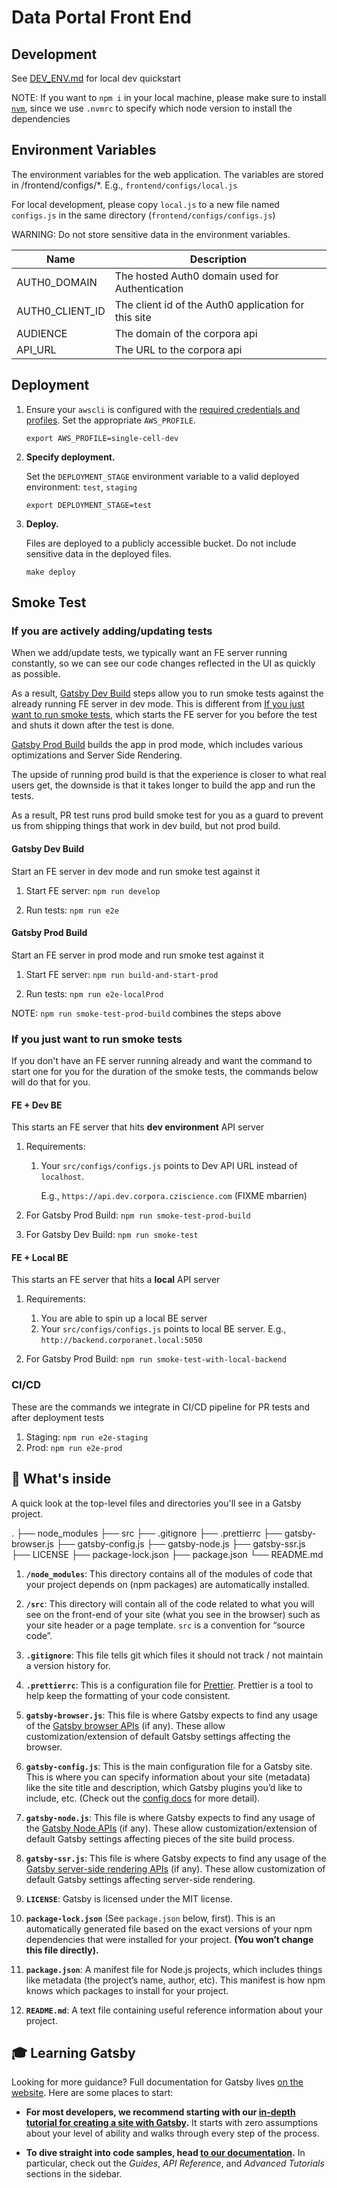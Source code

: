 # Data Portal Front End

## Development

See [DEV_ENV.md](DEV_ENV.md) for local dev quickstart

NOTE: If you want to `npm i` in your local machine, please make sure to install [`nvm`](https://github.com/nvm-sh/nvm), since we use `.nvmrc` to specify which node version to install the dependencies

## Environment Variables

The environment variables for the web application. The variables are stored in /frontend/configs/\*. E.g., `frontend/configs/local.js`

For local development, please copy `local.js` to a new file named `configs.js`
in the same directory (`frontend/configs/configs.js`)

WARNING: Do not store sensitive data in the environment variables.

| Name            | Description                                          |
| --------------- | ---------------------------------------------------- |
| AUTH0_DOMAIN    | The hosted Auth0 domain used for Authentication      |
| AUTH0_CLIENT_ID | The client id of the Auth0 application for this site |
| AUDIENCE        | The domain of the corpora api                        |
| API_URL         | The URL to the corpora api                           |

## Deployment

1. Ensure your `awscli` is configured with the
   [required credentials and profiles](../docs/awscli.md).
   Set the appropriate `AWS_PROFILE`.

   ```shell
   export AWS_PROFILE=single-cell-dev
   ```

1. **Specify deployment.**

   Set the `DEPLOYMENT_STAGE` environment variable to a valid deployed environment: `test`, `staging`

   ```shell
   export DEPLOYMENT_STAGE=test
   ```

1. **Deploy.**

   Files are deployed to a publicly accessible bucket. Do not include sensitive data in the deployed files.

   ```shell
   make deploy
   ```

## Smoke Test

### If you are actively adding/updating tests

When we add/update tests, we typically want an FE server running constantly,
so we can see our code changes reflected in the UI as quickly as possible.

As a result, [Gatsby Dev Build](#gatsby-dev-build) steps allow you to run smoke
tests against the already running FE server in dev mode. This is different from [If you just want to run smoke tests](#if-you-just-want-to-run-smoke-tests), which starts the FE server for you before the test and shuts it down after the test is done.

[Gatsby Prod Build](#gatsby-prod-build) builds the app in prod mode, which includes
various optimizations and Server Side Rendering.

The upside of running prod build
is that the experience is closer to what real users get, the downside is that
it takes longer to build the app and run the tests.

As a result, PR test runs
prod build smoke test for you as a guard to prevent us from shipping things that
work in dev build, but not prod build.

#### Gatsby Dev Build

Start an FE server in dev mode and run smoke test against it

1. Start FE server: `npm run develop`

1. Run tests: `npm run e2e`

#### Gatsby Prod Build

Start an FE server in prod mode and run smoke test against it

1. Start FE server: `npm run build-and-start-prod`

1. Run tests: `npm run e2e-localProd`

NOTE: `npm run smoke-test-prod-build` combines the steps above

### If you just want to run smoke tests

If you don't have an FE server running already and want the command to start one for you for the duration of the smoke tests, the commands below will do that for you.

#### FE + Dev BE

This starts an FE server that hits **dev environment** API server

1. Requirements:

   1. Your `src/configs/configs.js` points to Dev API URL instead of `localhost`.

      E.g., `https://api.dev.corpora.cziscience.com` (FIXME mbarrien)

1. For Gatsby Prod Build: `npm run smoke-test-prod-build`

1. For Gatsby Dev Build: `npm run smoke-test`

#### FE + Local BE

This starts an FE server that hits a **local** API server

1. Requirements:

   1. You are able to spin up a local BE server
   1. Your `src/configs/configs.js` points to local BE server. E.g., `http://backend.corporanet.local:5050`

1. For Gatsby Prod Build: `npm run smoke-test-with-local-backend`

### CI/CD

These are the commands we integrate in CI/CD pipeline for PR tests and
after deployment tests

1. Staging: `npm run e2e-staging`
1. Prod: `npm run e2e-prod`

## 🧐 What's inside

A quick look at the top-level files and directories you'll see in a Gatsby project.

.
├── node_modules
├── src
├── .gitignore
├── .prettierrc
├── gatsby-browser.js
├── gatsby-config.js
├── gatsby-node.js
├── gatsby-ssr.js
├── LICENSE
├── package-lock.json
├── package.json
└── README.md

1. **`/node_modules`**: This directory contains all of the modules of code that your project depends on (npm packages) are automatically installed.

2. **`/src`**: This directory will contain all of the code related to what you will see on the front-end of your site (what you see in the browser) such as your site header or a page template. `src` is a convention for “source code”.

3. **`.gitignore`**: This file tells git which files it should not track / not maintain a version history for.

4. **`.prettierrc`**: This is a configuration file for [Prettier](https://prettier.io/). Prettier is a tool to help keep the formatting of your code consistent.

5. **`gatsby-browser.js`**: This file is where Gatsby expects to find any usage of the [Gatsby browser APIs](https://www.gatsbyjs.org/docs/browser-apis/) (if any). These allow customization/extension of default Gatsby settings affecting the browser.

6. **`gatsby-config.js`**: This is the main configuration file for a Gatsby site. This is where you can specify information about your site (metadata) like the site title and description, which Gatsby plugins you’d like to include, etc. (Check out the [config docs](https://www.gatsbyjs.org/docs/gatsby-config/) for more detail).

7. **`gatsby-node.js`**: This file is where Gatsby expects to find any usage of the [Gatsby Node APIs](https://www.gatsbyjs.org/docs/node-apis/) (if any). These allow customization/extension of default Gatsby settings affecting pieces of the site build process.

8. **`gatsby-ssr.js`**: This file is where Gatsby expects to find any usage of the [Gatsby server-side rendering APIs](https://www.gatsbyjs.org/docs/ssr-apis/) (if any). These allow customization of default Gatsby settings affecting server-side rendering.

9. **`LICENSE`**: Gatsby is licensed under the MIT license.

10. **`package-lock.json`** (See `package.json` below, first). This is an automatically generated file based on the exact versions of your npm dependencies that were installed for your project. **(You won’t change this file directly).**

11. **`package.json`**: A manifest file for Node.js projects, which includes things like metadata (the project’s name, author, etc). This manifest is how npm knows which packages to install for your project.

12. **`README.md`**: A text file containing useful reference information about your project.

## 🎓 Learning Gatsby

Looking for more guidance? Full documentation for Gatsby lives [on the website](https://www.gatsbyjs.org/). Here are some places to start:

- **For most developers, we recommend starting with our [in-depth tutorial for creating a site with Gatsby](https://www.gatsbyjs.org/tutorial/).** It starts with zero assumptions about your level of ability and walks through every step of the process.

- **To dive straight into code samples, head [to our documentation](https://www.gatsbyjs.org/docs/).** In particular, check out the _Guides_, _API Reference_, and _Advanced Tutorials_ sections in the sidebar.
